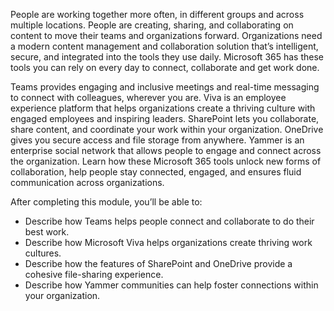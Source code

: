 People are working together more often, in different groups and across multiple locations. People are creating, sharing, and collaborating on content to move their teams and organizations forward. Organizations need a modern content management and collaboration solution that’s intelligent, secure, and integrated into the tools they use daily. Microsoft 365 has these tools you can rely on every day to connect, collaborate and get work done.

Teams provides engaging and inclusive meetings and real-time messaging to connect with colleagues, wherever you are. Viva is an employee experience platform that helps organizations create a thriving culture with engaged employees and inspiring leaders. SharePoint lets you collaborate, share content, and coordinate your work within your organization. OneDrive gives you secure access and file storage from anywhere. Yammer is an enterprise social network that allows people to engage and connect across the organization. Learn how these Microsoft 365 tools unlock new forms of collaboration, help people stay connected, engaged, and ensures fluid communication across organizations.

After completing this module, you’ll be able to:

 -  Describe how Teams helps people connect and collaborate to do their best work.
 -  Describe how Microsoft Viva helps organizations create thriving work cultures.
 -  Describe how the features of SharePoint and OneDrive provide a cohesive file-sharing experience.
 -  Describe how Yammer communities can help foster connections within your organization.
